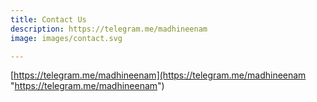 ```yaml
---
title: Contact Us
description: https://telegram.me/madhineenam
image: images/contact.svg

---
```

[https://telegram.me/madhineenam](https://telegram.me/madhineenam "https://telegram.me/madhineenam")